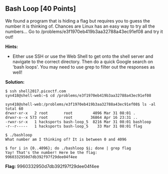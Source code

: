 ## Bash Loop [40 Points]

We found a program that is hiding a flag but requires you to guess the number it is thinking of. Chances are Linux has an easy way to try all the numbers... Go to /problems/e3f1970eb419b3aa32788a43ec91ef08 and try it out!

**Hints:**
- Either use SSH or use the Web Shell to get onto the shell server and navigate to the correct directory. Then do a quick Google search on 'bash loops'. You may need to use grep to filter out the responses as well!

**Solution:**

```
$ ssh shell2017.picoctf.com
syn418@shell-web:~$ cd /problems/e3f1970eb419b3aa32788a43ec91ef08

syn418@shell-web:/problems/e3f1970eb419b3aa32788a43ec91ef08$ ls -al
total 60
drwxr-xr-x   2 root       root         4096 Mar 31 08:01 .
drwxr-x--x 573 root       root        36864 Apr 16 23:31 ..
-rwxr-sr-x   1 hacksports bash-loop_5  8216 Mar 31 08:01 bashloop
-r--r-----   1 hacksports bash-loop_5    33 Mar 31 08:01 flag

$ ./bashloop
What number am I thinking of? It is between 0 and 4096

$ for i in {0..4096}; do ./bashloop $i; done | grep flag
Yay! That's the number! Here be the flag: 9960332950d7db392f97f29dee04f4ee

```

**Flag:** 9960332950d7db392f97f29dee04f4ee
